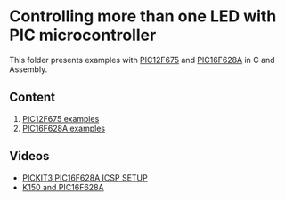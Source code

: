 # Controlling more than one LED with PIC microcontroller 

This folder presents examples with [PIC12F675](./PIC12F675/) and  [PIC16F628A](./PIC16F628A/) in C and Assembly.

## Content

1. [PIC12F675 examples](./PIC12F675/)
2. [PIC16F628A examples](./PIC16F628A/)



## Videos

* [PICKIT3 PIC16F628A ICSP SETUP](https://youtu.be/72zt0Jlcl2s?si=aHFGsasuW1k5SjCz)
* [K150 and PIC16F628A](https://youtu.be/hsI8I5PT9Bg?si=RzZ5WkM6D_NWXhy7)



